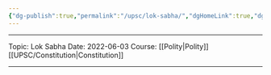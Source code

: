 ```yaml
---
{"dg-publish":true,"permalink":"/upsc/lok-sabha/","dgHomeLink":true,"dgPassFrontmatter":false}
---
```


----
Topic: Lok Sabha
Date: 2022-06-03
Course: [[Polity|Polity]] [[UPSC/Constitution|Constitution]] 

----



